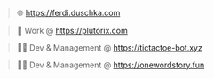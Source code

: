 > 🌐 https://ferdi.duschka.com

> 💼 Work @ https://plutorix.com

> 👨‍💻 Dev & Management @ https://tictactoe-bot.xyz

> 👨‍💻 Dev & Management @ https://onewordstory.fun 

